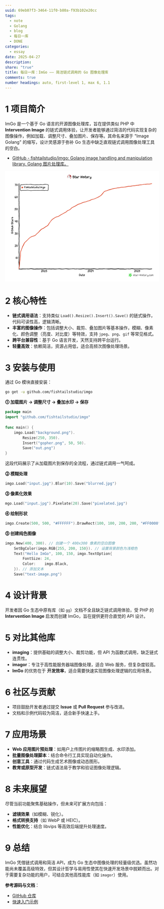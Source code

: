```yaml
---
uuid: 69eb07f3-3464-11f0-b80a-f93b102e20cc
tags:
  - note
  - Golang
  - blog
  - 每日一库
  - DONE
categories:
  - essay
date: 2025-04-27
description: 
share: "true"
title: 每日一库：ImGo —— 简洁链式调用的 Go 图像处理库
comments: true
number headings: auto, first-level 1, max 6, 1.1
---
```


# 1 项目简介

ImGo 是一个基于 Go 语言的开源图像处理库，旨在提供类似 PHP 中 **Intervention Image** 的链式调用体验，让开发者能够通过简洁的代码实现复杂的图像操作，例如加载、调整尺寸、叠加图片、保存等。其命名来源于 "Image Golang" 的缩写，设计灵感源于弥补 Go 生态中缺乏直观链式调用图像处理工具的空白。

- [GitHub - fishtailstudio/imgo: Golang image handling and manipulation library. Golang 图片处理库。](https://github.com/fishtailstudio/imgo)

![](assets/images/IMG-8D84F9E08F0EC078A40C254481A8510A.png)

# 2 核心特性

- **链式调用语法**：支持类似 `Load().Resize().Insert().Save()` 的链式操作，代码可读性高，逻辑清晰。
- **丰富的图像操作**：包括调整大小、裁剪、叠加图片等基本操作，模糊、像素化、颜色调整（亮度、对比度）等特效，支持 `jpeg`、`png`、`gif` 等常见格式。
- **跨平台兼容性**：基于 Go 语言开发，天然支持跨平台运行。
- **轻量高效**：依赖简洁，资源占用低，适合高频次图像处理场景。

# 3 安装与使用

通过 Go 模块直接安装：

```bash
go get -u github.com/fishtailstudio/imgo
```


**⓵ 加载图片 → 调整尺寸 → 叠加水印 → 保存**

```go
package main
import "github.com/fishtailstudio/imgo"

func main() {
    imgo.Load("background.png").
        Resize(250, 350).
        Insert("gopher.png", 50, 50).
        Save("out.png")
}
```

这段代码展示了从加载图片到保存的全流程，通过链式调用一气呵成。

**⓶ 模糊处理** 

```go
imgo.Load("input.jpg").Blur(10).Save("blurred.jpg")
```


**⓷ 像素化效果​**​

```go
mgo.Load("input.jpg").Pixelate(20).Save("pixelated.jpg")
```

​**​⓸ 绘制形状​**​

```go
imgo.Create(500, 500, "#FFFFFF").DrawRect(100, 100, 200, 200, "#FF0000").Save("rect.png")
```

**⓹ 创建纯色图像**

```go
imgo.New(400, 300). // 创建一个 400x300 像素的空白图像
    SetBgColor(imgo.RGB{255, 200, 150}). // 设置背景颜色为浅橙色
    Text("Hello ImGo", 100, 150, imgo.TextOption{
        FontSize: 24,
        Color:    imgo.Black,
    }). // 添加文本
    Save("text-image.png")
```

# 4 设计背景

开发者因 Go 生态中原有库（如 `gg`）文档不全且缺乏链式调用体验，受 PHP 的 **Intervention Image** 启发而创建 ImGo，旨在提供更符合直觉的 API 设计。

# 5 对比其他库

- **imaging**：提供基础的调整大小、裁剪功能，但 API 为函数式调用，缺乏链式连贯性。
- **imagor**：专注于高性能服务器端图像处理，适合 Web 服务，但复杂度较高。
- **ImGo** 的优势在于 **开发效率**，适合需要快速实现图像处理逻辑的应用场景。

# 6 社区与贡献

- 项目鼓励开发者通过提交 **Issue** 或 **Pull Request** 参与改进。
- 文档和示例代码较为简洁，适合新手快速上手。

# 7 应用场景

- **Web 应用图片预处理**：如用户上传图片的缩略图生成、水印添加。
- **批量图像处理脚本**：结合命令行工具实现自动化操作。
- ​**​创意工具​**​：通过代码生成艺术图像或动态图形。
- **教育或原型开发**：链式语法易于教学和验证图像处理逻辑。

# 8 未来展望

尽管当前功能聚焦基础操作，但未来可扩展方向包括：
- **滤镜效果**（如模糊、锐化）。
- **格式转换支持**（如 WebP 或 HEIC）。
- **性能优化**：结合 libvips 等高效后端提升处理速度。

# 9 总结

ImGo 凭借链式调用和简洁 API，成为 Go 生态中图像处理的轻量级优选。虽然功能尚未覆盖高级特效，但其设计哲学与易用性使其在快速开发场景中脱颖而出。对于需要复杂功能的用户，可结合其他高性能库（如 `imagor`）使用。

**参考源码与文档**：  
- [GitHub 仓库](https://github.com/fishtailstudio/imgo)
- [快速入门示例](https://www.codeleading.com/article/59596651895/)

